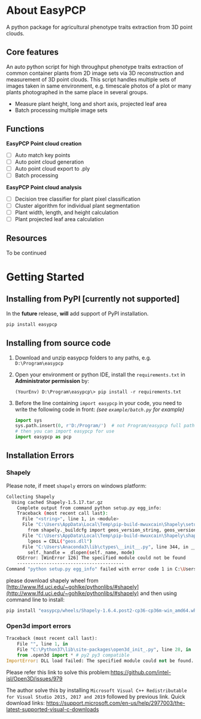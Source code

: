 # About EasyPCP
A python package for agricultural phenotype traits extraction from 3D point clouds.

## Core features

An auto python script for high throughput phenotype traits extraction of common container plants from 2D image sets via 3D reconstruction and measurement of 3D point clouds.
This script handles multiple sets of images taken in same environment, e.g. timescale photos of a plot or many plants photographed in the same place in several groups.

- Measure plant height, long and short axis, projected leaf area
- Batch processing multiple image sets

## Functions

**EasyPCP Point cloud creation**

* [ ] Auto match key points
* [ ] Auto point cloud generation
* [ ] Auto point cloud export to .ply
* [ ] Batch processing

**EasyPCP Point cloud analysis**

* [ ] Decision tree classifier for plant pixel classification
* [ ] Cluster algorithm for individual plant segmentation
* [ ] Plant width, length, and height calculation
* [ ] Plant projected leaf area calculation

## Resources

To be continued

# Getting Started

## Installing from PyPI [currently not supported]

In the **future** release, **will** add support of PyPI installation.

```bash
pip install easypcp
```

## Installing from source code

1. Download and unzip easypcp folders to any paths, e.g. `D:\Program\easypcp`

2. Open your environment or python IDE, install the `requirements.txt` in **Administrator permission** by:

   `(YourEnv) D:\Program\easypcp\> pip install -r requirements.txt`

3. Before the line containing `import easypcp` in your code, you need to write the following code in front: *(see `example/batch.py` for example)*

   ```python
   import sys
   sys.path.insert(0, r'D:/Program/')  # not Program/easypcp full path
   # then you can import easypcp for use
   import easypcp as pcp
   ```

## Installation Errors

### Shapely

Please note, if meet `shapely` errors on windows platform:

```bash
Collecting Shapely
  Using cached Shapely-1.5.17.tar.gz
    Complete output from command python setup.py egg_info:
    Traceback (most recent call last):
      File "<string>", line 1, in <module>
      File "C:\Users\AppData\Local\Temp\pip-build-mwuxcain\Shapely\setup.py", line 38, in <module>
        from shapely._buildcfg import geos_version_string, geos_version, \
      File "C:\Users\AppData\Local\Temp\pip-build-mwuxcain\Shapely\shapely\_buildcfg.py", line 200, in <module>
        lgeos = CDLL("geos.dll")
      File "C:\Users\Anaconda3\lib\ctypes\__init__.py", line 344, in __init__
        self._handle = _dlopen(self._name, mode)
    OSError: [WinError 126] The specified module could not be found
    ----------------------------------------
Command "python setup.py egg_info" failed with error code 1 in C:\Users\
```

please download shapely wheel from [http://www.lfd.uci.edu/~gohlke/pythonlibs/#shapely](http://www.lfd.uci.edu/~gohlke/pythonlibs/#shapely) and then using command line to install:

```bash
pip install "easypcp/wheels/Shapely-1.6.4.post2-cp36-cp36m-win_amd64.whl"
```

### Open3d import errors

```python
Traceback (most recent call last):
	File "", line 1, in
	File "C:\Python37\lib\site-packages\open3d_init_.py", line 28, in
	from .open3d import * # py2 py3 compatible
ImportError: DLL load failed: The specified module could not be found.
```

Please refer this link to solve this problem:https://github.com/intel-isl/Open3D/issues/979

The author solve this by installing `Microsoft Visual C++ Redistributable for Visual Studio 2015, 2017 and 2019`  followed by previous link. Quick download links: https://support.microsoft.com/en-us/help/2977003/the-latest-supported-visual-c-downloads

